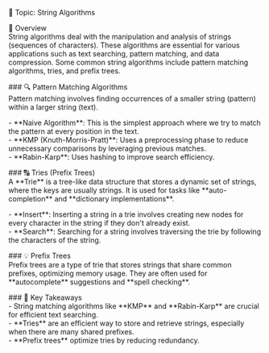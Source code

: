 📘 Topic: String Algorithms

🧠 Overview  
String algorithms deal with the manipulation and analysis of strings (sequences of characters). These algorithms are essential for various applications such as text searching, pattern matching, and data compression. Some common string algorithms include pattern matching algorithms, tries, and prefix trees.

\#\#\# 🔍 Pattern Matching Algorithms  
Pattern matching involves finding occurrences of a smaller string (pattern) within a larger string (text).

\- \*\*Naive Algorithm\*\*: This is the simplest approach where we try to match the pattern at every position in the text.  
\- \*\*KMP (Knuth-Morris-Pratt)\*\*: Uses a preprocessing phase to reduce unnecessary comparisons by leveraging previous matches.  
\- \*\*Rabin-Karp\*\*: Uses hashing to improve search efficiency.

\#\#\# 🔠 Tries (Prefix Trees)  
A \*\*Trie\*\* is a tree-like data structure that stores a dynamic set of strings, where the keys are usually strings. It is used for tasks like \*\*auto-completion\*\* and \*\*dictionary implementations\*\*.

\- \*\*Insert\*\*: Inserting a string in a trie involves creating new nodes for every character in the string if they don't already exist.  
\- \*\*Search\*\*: Searching for a string involves traversing the trie by following the characters of the string.

\#\#\# 💡 Prefix Trees  
Prefix trees are a type of trie that stores strings that share common prefixes, optimizing memory usage. They are often used for \*\*autocomplete\*\* suggestions and \*\*spell checking\*\*.

\#\#\# 🧩 Key Takeaways  
\- String matching algorithms like \*\*KMP\*\* and \*\*Rabin-Karp\*\* are crucial for efficient text searching.  
\- \*\*Tries\*\* are an efficient way to store and retrieve strings, especially when there are many shared prefixes.  
\- \*\*Prefix trees\*\* optimize tries by reducing redundancy.

